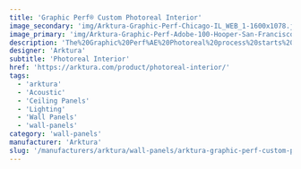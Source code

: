 ```yaml
---
title: 'Graphic Perf® Custom Photoreal Interior'
image_secondary: 'img/Arktura-Graphic-Perf-Chicago-IL_WEB_1-1600x1078.jpg'
image_primary: 'img/Arktura-Graphic-Perf-Adobe-100-Hooper-San-Francisco-CA_WEB_1-scaled.jpg'
description: 'The%20Graphic%20Perf%AE%20Photoreal%20process%20starts%20with%20your%20image.%20Our%20proprietary%20software%20tools%20translate%20it%20into%20a%20pattern%20of%20holes%2C%20sized%20and%20distributed%20to%20reproduce%20exactly%20the%20gradations%20of%20light%20and%20dark.%20Our%20advanced%20manufacturing%20technology%20allows%20for%20infinite%20variations%20in%20hole%20size%2C%20which%20preserves%20the%20clarity%20of%20the%20input%20image.%20%A0'
designer: 'Arktura'
subtitle: 'Photoreal Interior'
href: 'https://arktura.com/product/photoreal-interior/'
tags:
  - 'arktura'
  - 'Acoustic'
  - 'Ceiling Panels'
  - 'Lighting'
  - 'Wall Panels'
  - 'wall-panels'
category: 'wall-panels'
manufacturer: 'Arktura'
slug: '/manufacturers/arktura/wall-panels/arktura-graphic-perf-custom-photoreal-interior'
---
```

